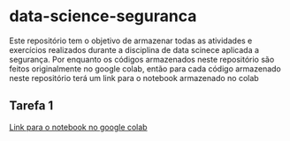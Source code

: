 # data-science-seguranca

Este repositório tem o objetivo de armazenar todas as atividades e exercícios realizados durante a disciplina de data scinece aplicada a segurança. Por enquanto os códigos armazenados neste repositório são feitos originalmente no google colab, então para cada código armazenado neste repositório terá um link para o notebook armazenado no colab

## Tarefa 1
[Link para o notebook no google colab](https://colab.research.google.com/drive/1d2yNtFrSSXAdyGkcUxXMh2-hDvJ0ac2_?usp=sharing) 
